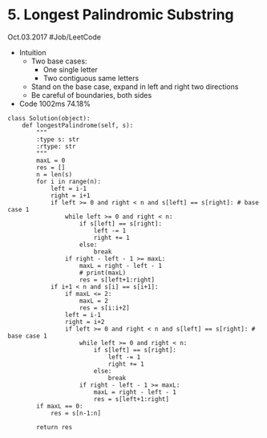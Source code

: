 # 5. Longest Palindromic Substring
Oct.03.2017
#Job/LeetCode
- Intuition
	- Two base cases:
		- One single letter
		- Two contiguous same letters
	- Stand on the base case, expand in left and right two directions
	- Be careful of boundaries, both sides
- Code 1002ms  74.18%
```
class Solution(object):
    def longestPalindrome(self, s):
        """
        :type s: str
        :rtype: str
        """
        maxL = 0
        res = []
        n = len(s)
        for i in range(n):
            left = i-1
            right = i+1
            if left >= 0 and right < n and s[left] == s[right]: # base case 1
                while left >= 0 and right < n:
                    if s[left] == s[right]:
                        left -= 1
                        right += 1
                    else:
                        break
                if right - left - 1 >= maxL:
                    maxL = right - left - 1
                    # print(maxL)
                    res = s[left+1:right]
            if i+1 < n and s[i] == s[i+1]:
                if maxL <= 2:
                    maxL = 2
                    res = s[i:i+2]
                left = i-1
                right = i+2
                if left >= 0 and right < n and s[left] == s[right]: # base case 1
                    while left >= 0 and right < n:
                        if s[left] == s[right]:
                            left -= 1
                            right += 1
                        else:
                            break
                    if right - left - 1 >= maxL:
                        maxL = right - left - 1
                        res = s[left+1:right]
        if maxL == 0:
            res = s[n-1:n]
        
        return res
```
